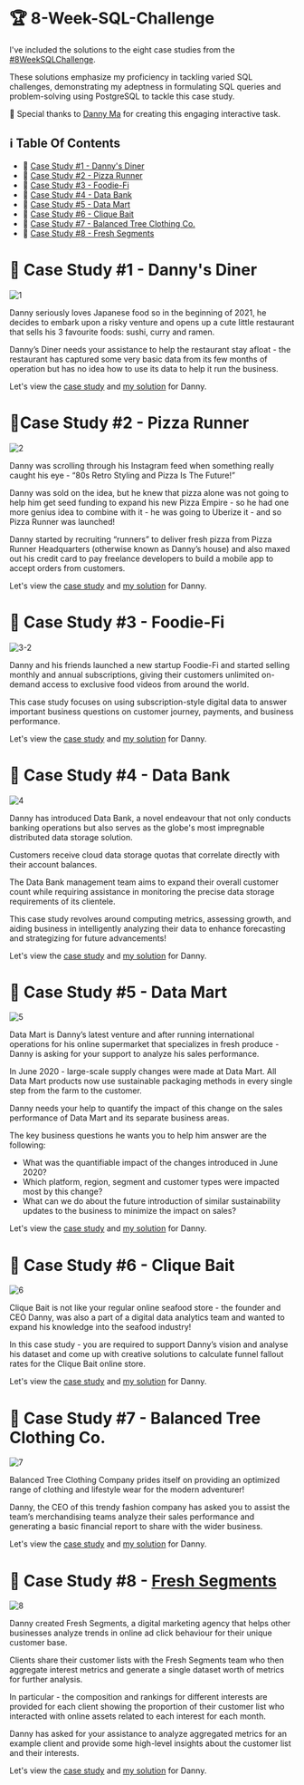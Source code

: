 # 🏆 8-Week-SQL-Challenge

I've included the solutions to the eight case studies from the [#8WeekSQLChallenge](https://8weeksqlchallenge.com). 

These solutions emphasize my proficiency in tackling varied SQL challenges, demonstrating my adeptness in formulating SQL queries and problem-solving using PostgreSQL to tackle this case study.

🔆 Special thanks to [Danny Ma](https://www.linkedin.com/company/datawithdanny/) for creating this engaging interactive task. 

## ℹ️  Table Of Contents

* 🍜 [Case Study #1 - Danny's Diner](https://github.com/bachbaongan/Portfolio_Data/blob/main/SQL/8_week_SQL_Challenge/README.md#-case-study-1---dannys-diner)
* 🍕 [Case Study #2 - Pizza Runner](https://github.com/bachbaongan/Portfolio_Data/blob/main/SQL/8_week_SQL_Challenge/README.md#case-study-2---pizza-runner)
* 🥑 [Case Study #3 - Foodie-Fi](https://github.com/bachbaongan/Portfolio_Data/blob/main/SQL/8_week_SQL_Challenge/README.md#-case-study-3---foodie-fi)
* 🏦 [Case Study #4 - Data Bank](https://github.com/bachbaongan/Portfolio_Data/blob/main/SQL/8_week_SQL_Challenge/README.md#-case-study-4---data-bank)
* 🛒 [Case Study #5 - Data Mart](https://github.com/bachbaongan/Portfolio_Data/blob/main/SQL/8_week_SQL_Challenge/README.md#-case-study-5---data-mart)
* 🦀 [Case Study #6 - Clique Bait](https://github.com/bachbaongan/Portfolio_Data/tree/main/SQL/8_week_SQL_Challenge/Case%20Study%20%236)
* 👕 [Case Study #7 - Balanced Tree Clothing Co.](https://github.com/bachbaongan/Portfolio_Data/tree/main/SQL/8_week_SQL_Challenge/Case%20Study%20%237)
* 🍊 [Case Study #8 - Fresh Segments](https://github.com/bachbaongan/Portfolio_Data/tree/main/SQL/8_week_SQL_Challenge/Case%20Study%20%238)

# 🍜 Case Study #1 - Danny's Diner
![1](https://github.com/bachbaongan/Portfolio_Data/assets/144385168/65533141-66de-4037-b7a3-1a8f6e377010)

Danny seriously loves Japanese food so in the beginning of 2021, he decides to embark upon a risky venture and opens up a cute little restaurant that sells his 3 favourite foods: sushi, curry and ramen.

Danny’s Diner needs your assistance to help the restaurant stay afloat - the restaurant has captured some very basic data from its few months of operation but has no idea how to use its data to help it run the business.

Let's view the [case study](https://8weeksqlchallenge.com/case-study-1/) and [my solution](https://github.com/bachbaongan/Portfolio_Data/tree/main/SQL/8_week_SQL_Challenge/Case%20study%20%231) for Danny.

# 🍕Case Study #2 - Pizza Runner
![2](https://github.com/bachbaongan/Portfolio_Data/assets/144385168/2a76e725-e079-44ed-9790-678ef0651712)

Danny was scrolling through his Instagram feed when something really caught his eye - “80s Retro Styling and Pizza Is The Future!”

Danny was sold on the idea, but he knew that pizza alone was not going to help him get seed funding to expand his new Pizza Empire - so he had one more genius idea to combine with it - he was going to Uberize it - and so Pizza Runner was launched!

Danny started by recruiting “runners” to deliver fresh pizza from Pizza Runner Headquarters (otherwise known as Danny’s house) and also maxed out his credit card to pay freelance developers to build a mobile app to accept orders from customers.


Let's view the [case study](https://8weeksqlchallenge.com/case-study-2/) and [my solution](https://github.com/bachbaongan/Portfolio_Data/tree/main/SQL/8_week_SQL_Challenge/Case%20Study%20%232) for Danny.

# 🥑 Case Study #3 - Foodie-Fi
![3-2](https://github.com/bachbaongan/Portfolio_Data/assets/144385168/95e36d65-d569-4395-982d-cd4f86df4f3a)

Danny and his friends launched a new startup Foodie-Fi and started selling monthly and annual subscriptions, giving their customers unlimited on-demand access to exclusive food videos from around the world.

This case study focuses on using subscription-style digital data to answer important business questions on customer journey, payments, and business performance.

Let's view the [case study](https://8weeksqlchallenge.com/case-study-3/) and [my solution](https://github.com/bachbaongan/Portfolio_Data/tree/main/SQL/8_week_SQL_Challenge/Case%20Study%20%233) for Danny.

# 🏦 Case Study #4 - Data Bank
![4](https://github.com/bachbaongan/Portfolio_Data/assets/144385168/60d41653-653f-4f6f-926a-a7ef127e8c5c)


Danny has introduced Data Bank, a novel endeavour that not only conducts banking operations but also serves as the globe's most impregnable distributed data storage solution.

Customers receive cloud data storage quotas that correlate directly with their account balances.

The Data Bank management team aims to expand their overall customer count while requiring assistance in monitoring the precise data storage requirements of its clientele.

This case study revolves around computing metrics, assessing growth, and aiding business in intelligently analyzing their data to enhance forecasting and strategizing for future advancements!

Let's view the [case study](https://8weeksqlchallenge.com/case-study-4/) and [my solution](https://github.com/bachbaongan/Portfolio_Data/tree/main/SQL/8_week_SQL_Challenge/Case%20Study%20%234) for Danny.

# 🛒 Case Study #5 - Data Mart
![5](https://github.com/bachbaongan/Portfolio_Data/assets/144385168/c4e43105-9fb0-4994-abe3-07eb03cbf101)

Data Mart is Danny’s latest venture and after running international operations for his online supermarket that specializes in fresh produce - Danny is asking for your support to analyze his sales performance.

In June 2020 - large-scale supply changes were made at Data Mart. All Data Mart products now use sustainable packaging methods in every single step from the farm to the customer.

Danny needs your help to quantify the impact of this change on the sales performance of Data Mart and its separate business areas.

The key business questions he wants you to help him answer are the following:

* What was the quantifiable impact of the changes introduced in June 2020?
* Which platform, region, segment and customer types were impacted most by this change?
* What can we do about the future introduction of similar sustainability updates to the business to minimize the impact on sales?

Let's view the [case study](https://8weeksqlchallenge.com/case-study-5/) and [my solution](https://github.com/bachbaongan/Portfolio_Data/tree/main/SQL/8_week_SQL_Challenge/Case%20Study%20%235) for Danny.

# 🦀 Case Study #6 - Clique Bait
![6](https://github.com/bachbaongan/Portfolio_Data/assets/144385168/3fca08d6-0a1b-4491-a44e-9964f95a2edb)

Clique Bait is not like your regular online seafood store - the founder and CEO Danny, was also a part of a digital data analytics team and wanted to expand his knowledge into the seafood industry!

In this case study - you are required to support Danny’s vision and analyse his dataset and come up with creative solutions to calculate funnel fallout rates for the Clique Bait online store.

Let's view the [case study](https://8weeksqlchallenge.com/case-study-6/) and [my solution](https://github.com/bachbaongan/Portfolio_Data/tree/main/SQL/8_week_SQL_Challenge/Case%20Study%20%236) for Danny.

# 👕 Case Study #7 - Balanced Tree Clothing Co.
![7](https://github.com/bachbaongan/Portfolio_Data/assets/144385168/1f66127a-0dd1-4203-96aa-47b5eb24c024)

Balanced Tree Clothing Company prides itself on providing an optimized range of clothing and lifestyle wear for the modern adventurer!

Danny, the CEO of this trendy fashion company has asked you to assist the team’s merchandising teams analyze their sales performance and generating a basic financial report to share with the wider business.

Let's view the [case study](https://8weeksqlchallenge.com/case-study-7/) and [my solution](https://github.com/bachbaongan/Portfolio_Data/tree/main/SQL/8_week_SQL_Challenge/Case%20Study%20%237) for Danny.

# 🍊 Case Study #8 - [Fresh Segments](https://8weeksqlchallenge.com/case-study-8/)
![8](https://github.com/bachbaongan/Portfolio_Data/assets/144385168/1745984a-2d51-41c8-9d59-a7920e12fffb)

Danny created Fresh Segments, a digital marketing agency that helps other businesses analyze trends in online ad click behaviour for their unique customer base.

Clients share their customer lists with the Fresh Segments team who then aggregate interest metrics and generate a single dataset worth of metrics for further analysis.

In particular - the composition and rankings for different interests are provided for each client showing the proportion of their customer list who interacted with online assets related to each interest for each month.

Danny has asked for your assistance to analyze aggregated metrics for an example client and provide some high-level insights about the customer list and their interests.


Let's view the [case study](https://8weeksqlchallenge.com/case-study-8/) and [my solution](https://github.com/bachbaongan/Portfolio_Data/tree/main/SQL/8_week_SQL_Challenge/Case%20Study%20%238) for Danny.

